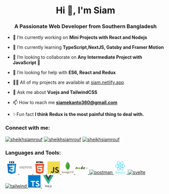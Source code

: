 <h1 align="center">Hi 👋, I'm Siam</h1>
<h3 align="center">A Passionate Web Developer from Southern Bangladesh</h3>

- 🔭 I’m currently working on **Mini Projects with React and Nodejs**

- 🌱 I’m currently learning **TypeScript,NextJS, Gatsby and Framer Motion**

- 👯 I’m looking to collaborate on **Any Intermediate Project with JavaScript 🙌**

- 🤝 I’m looking for help with **ES6, React and Redux**

- 👨‍💻 All of my projects are available at [siam.netlify.app](https://siam.netlify.app)

- 💬 Ask me about **Vuejs and TailwindCSS**

- 📫 How to reach me **siamekanto360@gmail.com**

- ✨Fun fact **I think Redux is the most painful thing to deal with.**

<h3 align="left">Connect with me:</h3>
<p align="left">
<a href="https://twitter.com/sheikhsiamrouf" target="blank"><img align="center" src="https://cdn.jsdelivr.net/npm/simple-icons@3.0.1/icons/twitter.svg" alt="sheikhsiamrouf" height="30" width="40" /></a>
<a href="https://fb.com/sheikhsiamrouf" target="blank"><img align="center" src="https://cdn.jsdelivr.net/npm/simple-icons@3.0.1/icons/facebook.svg" alt="sheikhsiamrouf" height="30" width="40" /></a>
<a href="https://instagram.com/sheikhsiamrouf" target="blank"><img align="center" src="https://cdn.jsdelivr.net/npm/simple-icons@3.0.1/icons/instagram.svg" alt="sheikhsiamrouf" height="30" width="40" /></a>
</p>

<h3 align="left">Languages and Tools:</h3>


<p align="left"> <a href="https://www.w3schools.com/css/" target="_blank"> <img src="https://raw.githubusercontent.com/devicons/devicon/master/icons/css3/css3-original-wordmark.svg" alt="css3" width="40" height="40"/> </a> <a href="https://expressjs.com" target="_blank"> <img src="https://raw.githubusercontent.com/devicons/devicon/master/icons/express/express-original-wordmark.svg" alt="express" width="40" height="40"/> </a> <a href="https://www.w3.org/html/" target="_blank"> <img src="https://raw.githubusercontent.com/devicons/devicon/master/icons/html5/html5-original-wordmark.svg" alt="html5" width="40" height="40"/> </a> <a href="https://developer.mozilla.org/en-US/docs/Web/JavaScript" target="_blank"> <img src="https://raw.githubusercontent.com/devicons/devicon/master/icons/javascript/javascript-original.svg" alt="javascript" width="40" height="40"/> </a> <a href="https://www.mongodb.com/" target="_blank"> <img src="https://raw.githubusercontent.com/devicons/devicon/master/icons/mongodb/mongodb-original-wordmark.svg" alt="mongodb" width="40" height="40"/> </a> <a href="https://nodejs.org" target="_blank"> <img src="https://raw.githubusercontent.com/devicons/devicon/master/icons/nodejs/nodejs-original-wordmark.svg" alt="nodejs" width="40" height="40"/> </a> <a href="https://postman.com" target="_blank"> <img src="https://www.vectorlogo.zone/logos/getpostman/getpostman-icon.svg" alt="postman" width="40" height="40"/> </a> <a href="https://reactjs.org/" target="_blank"> <img src="https://raw.githubusercontent.com/devicons/devicon/master/icons/react/react-original-wordmark.svg" alt="react" width="40" height="40"/> </a> <a href="https://svelte.dev" target="_blank"> <img src="https://upload.wikimedia.org/wikipedia/commons/1/1b/Svelte_Logo.svg" alt="svelte" width="40" height="40"/> </a> <a href="https://tailwindcss.com/" target="_blank"> <img src="https://www.vectorlogo.zone/logos/tailwindcss/tailwindcss-icon.svg" alt="tailwind" width="40" height="40"/> </a> <a href="https://www.typescriptlang.org/" target="_blank"> <img src="https://raw.githubusercontent.com/devicons/devicon/master/icons/typescript/typescript-original.svg" alt="typescript" width="40" height="40"/> </a> <a href="https://vuejs.org/" target="_blank"> <img src="https://raw.githubusercontent.com/devicons/devicon/master/icons/vuejs/vuejs-original-wordmark.svg" alt="vuejs" width="40" height="40"/> </a> </p>
